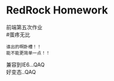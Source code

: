 RedRock Homework
=========

前端第五次作业    
#蛋疼无比    

    谁出的啊卧槽！！
    能不能更简单一点！！

兼容到IE6...QAQ   
好变态..QAQ   
